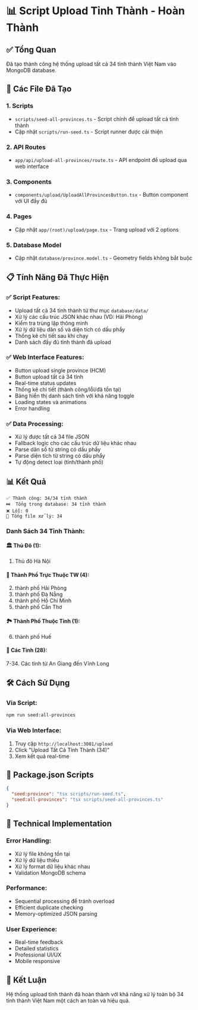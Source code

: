 # 📊 Script Upload Tỉnh Thành - Hoàn Thành

## ✅ Tổng Quan

Đã tạo thành công hệ thống upload tất cả 34 tỉnh thành Việt Nam vào MongoDB database.

## 🚀 Các File Đã Tạo

### 1. Scripts

- `scripts/seed-all-provinces.ts` - Script chính để upload tất cả tỉnh thành
- Cập nhật `scripts/run-seed.ts` - Script runner được cải thiện

### 2. API Routes

- `app/api/upload-all-provinces/route.ts` - API endpoint để upload qua web interface

### 3. Components

- `components/upload/UploadAllProvincesButton.tsx` - Button component với UI đầy đủ

### 4. Pages

- Cập nhật `app/(root)/upload/page.tsx` - Trang upload với 2 options

### 5. Database Model

- Cập nhật `database/province.model.ts` - Geometry fields không bắt buộc

## 📋 Tính Năng Đã Thực Hiện

### ✅ Script Features:

- Upload tất cả 34 tỉnh thành từ thư mục `database/data/`
- Xử lý các cấu trúc JSON khác nhau (VD: Hải Phòng)
- Kiểm tra trùng lặp thông minh
- Xử lý dữ liệu dân số và diện tích có dấu phẩy
- Thống kê chi tiết sau khi chạy
- Danh sách đầy đủ tỉnh thành đã upload

### ✅ Web Interface Features:

- Button upload single province (HCM)
- Button upload tất cả 34 tỉnh
- Real-time status updates
- Thống kê chi tiết (thành công/lỗi/đã tồn tại)
- Bảng hiển thị danh sách tỉnh với khả năng toggle
- Loading states và animations
- Error handling

### ✅ Data Processing:

- Xử lý được tất cả 34 file JSON
- Fallback logic cho các cấu trúc dữ liệu khác nhau
- Parse dân số từ string có dấu phẩy
- Parse diện tích từ string có dấu phẩy
- Tự động detect loại (tỉnh/thành phố)

## 📊 Kết Quả

```
✅ Thành công: 34/34 tỉnh thành
⏭️  Tổng trong database: 34 tỉnh thành
❌ Lỗi: 0
📁 Tổng file xử lý: 34
```

### Danh Sách 34 Tỉnh Thành:

#### 🏛️ Thủ Đô (1):

1. Thủ đô Hà Nội

#### 🌆 Thành Phố Trực Thuộc TW (4):

2. thành phố Hải Phòng
3. thành phố Đà Nẵng
4. thành phố Hồ Chí Minh
5. thành phố Cần Thơ

#### 🏞️ Thành Phố Thuộc Tỉnh (1):

6. thành phố Huế

#### 🌾 Các Tỉnh (28):

7-34. Các tỉnh từ An Giang đến Vĩnh Long

## 🛠️ Cách Sử Dụng

### Via Script:

```bash
npm run seed:all-provinces
```

### Via Web Interface:

1. Truy cập `http://localhost:3001/upload`
2. Click "Upload Tất Cả Tỉnh Thành (34)"
3. Xem kết quả real-time

## 🎯 Package.json Scripts

```json
{
  "seed:province": "tsx scripts/run-seed.ts",
  "seed:all-provinces": "tsx scripts/seed-all-provinces.ts"
}
```

## 🔧 Technical Implementation

### Error Handling:

- Xử lý file không tồn tại
- Xử lý dữ liệu thiếu
- Xử lý format dữ liệu khác nhau
- Validation MongoDB schema

### Performance:

- Sequential processing để tránh overload
- Efficient duplicate checking
- Memory-optimized JSON parsing

### User Experience:

- Real-time feedback
- Detailed statistics
- Professional UI/UX
- Mobile responsive

## 🏁 Kết Luận

Hệ thống upload tỉnh thành đã hoàn thành với khả năng xử lý toàn bộ 34 tỉnh thành Việt Nam một cách an toàn và hiệu quả.
